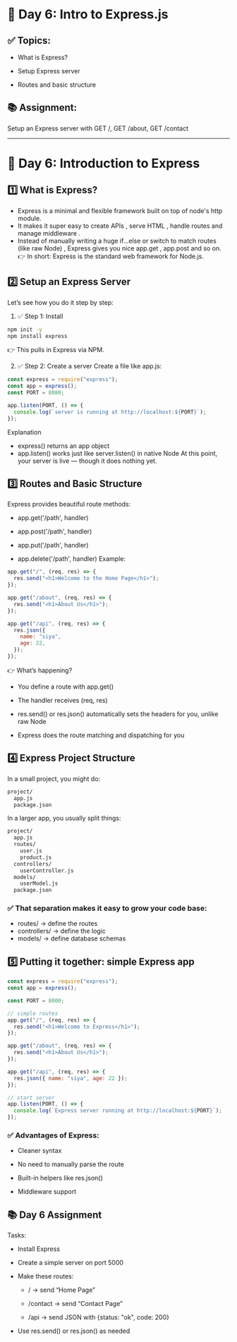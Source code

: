 # 📅 Day 6: Intro to Express.js

## ✅ Topics:

- What is Express?

- Setup Express server

- Routes and basic structure

## 📚 Assignment:

Setup an Express server with GET /, GET /about, GET /contact

---

# 📅 Day 6: Introduction to Express

## 1️⃣ What is Express?

- Express is a minimal and flexible framework built on top of node's http module.
- It makes it super easy to create APIs , serve HTML , handle routes and manage middleware .
- Instead of manually writing a huge if...else or switch to match routes (like raw Node) , Express gives you nice app.get , app.post and so on.
  👉 In short: Express is the standard web framework for Node.js.

## 2️⃣ Setup an Express Server

Let’s see how you do it step by step:

1. ✅ Step 1: Install

```bash
npm init -y
npm install express
```

👉 This pulls in Express via NPM.

2. ✅ Step 2: Create a server
   Create a file like app.js:

```js
const express = require("express");
const app = express();
const PORT = 8080;

app.listen(PORT, () => {
  console.log(`server is running at http://localhost:${PORT}`);
});
```

Explanation

- express() returns an app object
- app.listen() works just like server.listen() in native Node
  At this point, your server is live — though it does nothing yet.

## 3️⃣ Routes and Basic Structure

Express provides beautiful route methods:

- app.get('/path', handler)

- app.post('/path', handler)

- app.put('/path', handler)

- app.delete('/path', handler)
  Example:

```js
app.get("/", (req, res) => {
  res.send("<h1>Welcome to the Home Page</h1>");
});

app.get("/about", (req, res) => {
  res.send("<h1>About Us</h1>");
});

app.get("/api", (req, res) => {
  res.json({
    name: "siya",
    age: 22,
  });
});
```

👉 What’s happening?

- You define a route with app.get()

- The handler receives (req, res)

- res.send() or res.json() automatically sets the headers for you, unlike raw Node

- Express does the route matching and dispatching for you

## 4️⃣ Express Project Structure

In a small project, you might do:

```txt
project/
  app.js
  package.json
```

In a larger app, you usually split things:

```txt
project/
  app.js
  routes/
    user.js
    product.js
  controllers/
    userController.js
  models/
    userModel.js
  package.json
```

### ✅ That separation makes it easy to grow your code base:

- routes/ → define the routes
- controllers/ → define the logic
- models/ → define database schemas

## 5️⃣ Putting it together: simple Express app

```js
const express = require("express");
const app = express();

const PORT = 8000;

// simple routes
app.get("/", (req, res) => {
  res.send("<h1>Welcome to Express</h1>");
});

app.get("/about", (req, res) => {
  res.send("<h1>About Us</h1>");
});

app.get("/api", (req, res) => {
  res.json({ name: "siya", age: 22 });
});

// start server
app.listen(PORT, () => {
  console.log(`Express server running at http://localhost:${PORT}`);
});
```

### ✅ Advantages of Express:

- Cleaner syntax

- No need to manually parse the route

- Built-in helpers like res.json()

- Middleware support

## 📚 Day 6 Assignment

Tasks:

- Install Express

- Create a simple server on port 5000

- Make these routes:

  - / → send “Home Page”

  - /contact → send “Contact Page”

  - /api → send JSON with {status: "ok", code: 200}

- Use res.send() or res.json() as needed
